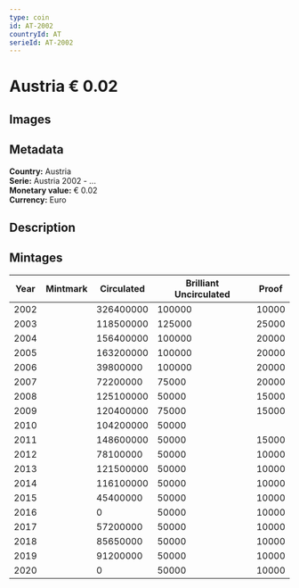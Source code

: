 ```yaml
---
type: coin
id: AT-2002
countryId: AT
serieId: AT-2002
---
```


# Austria € 0.02

## Images


## Metadata

**Country:** Austria\
**Serie:** Austria 2002 - ...\
**Monetary value:** € 0.02\
**Currency:** Euro

## Description


## Mintages
| Year | Mintmark | Circulated | Brilliant Uncirculated | Proof |
| ---- | -------- | ---------- | ---------------------- | ----- |
| 2002 |  | 326400000| 100000 | 10000 |
| 2003 |  | 118500000| 125000 | 25000 |
| 2004 |  | 156400000| 100000 | 20000 |
| 2005 |  | 163200000| 100000 | 20000 |
| 2006 |  | 39800000| 100000 | 20000 |
| 2007 |  | 72200000| 75000 | 20000 |
| 2008 |  | 125100000| 50000 | 15000 |
| 2009 |  | 120400000| 75000 | 15000 |
| 2010 |  | 104200000| 50000 |  |
| 2011 |  | 148600000| 50000 | 15000 |
| 2012 |  | 78100000| 50000 | 10000 |
| 2013 |  | 121500000| 50000 | 10000 |
| 2014 |  | 116100000| 50000 | 10000 |
| 2015 |  | 45400000| 50000 | 10000 |
| 2016 |  | 0| 50000 | 10000 |
| 2017 |  | 57200000| 50000 | 10000 |
| 2018 |  | 85650000| 50000 | 10000 |
| 2019 |  | 91200000| 50000 | 10000 |
| 2020 |  | 0| 50000 | 10000 |
